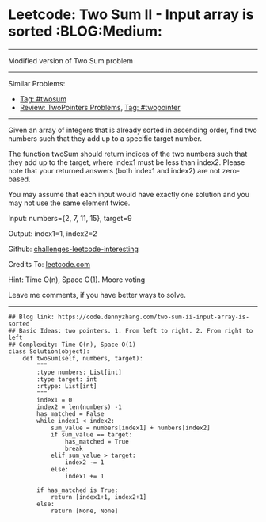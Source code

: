 # Leetcode: Two Sum II - Input array is sorted     :BLOG:Medium:


---

Modified version of Two Sum problem  

---

Similar Problems:  
-   [Tag: #twosum](https://code.dennyzhang.com/tag/twosum)
-   [Review: TwoPointers Problems](https://code.dennyzhang.com/review-twopointer), [Tag: #twopointer](https://code.dennyzhang.com/tag/twopointer)

---

Given an array of integers that is already sorted in ascending order, find two numbers such that they add up to a specific target number.  

The function twoSum should return indices of the two numbers such that they add up to the target, where index1 must be less than index2. Please note that your returned answers (both index1 and index2) are not zero-based.  

You may assume that each input would have exactly one solution and you may not use the same element twice.  

Input: numbers={2, 7, 11, 15}, target=9  

Output: index1=1, index2=2  

Github: [challenges-leetcode-interesting](https://github.com/DennyZhang/challenges-leetcode-interesting/tree/master/two-sum-ii-input-array-is-sorted)  

Credits To: [leetcode.com](https://leetcode.com/problems/two-sum-ii-input-array-is-sorted/description/)  

Hint: Time O(n), Space O(1). Moore voting  

Leave me comments, if you have better ways to solve.  

---

    ## Blog link: https://code.dennyzhang.com/two-sum-ii-input-array-is-sorted
    ## Basic Ideas: two pointers. 1. From left to right. 2. From right to left
    ## Complexity: Time O(n), Space O(1)
    class Solution(object):
        def twoSum(self, numbers, target):
            """
            :type numbers: List[int]
            :type target: int
            :rtype: List[int]
            """
            index1 = 0
            index2 = len(numbers) -1
            has_matched = False
            while index1 < index2:
                sum_value = numbers[index1] + numbers[index2]
                if sum_value == target:
                    has_matched = True
                    break
                elif sum_value > target:
                    index2 -= 1
                else:
                    index1 += 1
    
            if has_matched is True:
                return [index1+1, index2+1]
            else:
                return [None, None]
